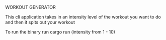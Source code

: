 WORKOUT GENERATOR

This cli application takes in an intensity level of the workout you want to do and then it spits out your workout


To run the binary run 
cargo run (intensity from 1 - 10)